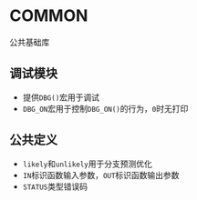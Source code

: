 # COMMON

公共基础库

## 调试模块

- 提供`DBG()`宏用于调试
- `DBG_ON`宏用于控制`DBG_ON()`的行为，`0`时无打印

## 公共定义

- `likely`和`unlikely`用于分支预测优化
- `IN`标识函数输入参数，`OUT`标识函数输出参数
- `STATUS`类型错误码
